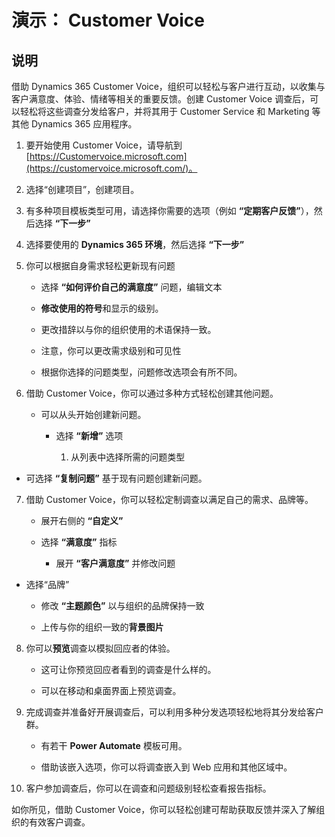 ﻿---
demo:
    title: '演示： Customer Voice'
    module: '模块 1： 学习 Dynamics 365 Marketing 的基础知识'
---

# 演示： Customer Voice

## 说明

借助 Dynamics 365 Customer Voice，组织可以轻松与客户进行互动，以收集与客户满意度、体验、情绪等相关的重要反馈。创建 Customer Voice 调查后，可以轻松将这些调查分发给客户，并将其用于 Customer Service 和 Marketing 等其他 Dynamics 365 应用程序。 

1. 要开始使用 Customer Voice，请导航到 [https://Customervoice.microsoft.com](https://customervoice.microsoft.com/)。 

2. 选择“创建项目”，创建项目。

3. 有多种项目模板类型可用，请选择你需要的选项（例如 **“定期客户反馈”**），然后选择 **“下一步”**

4. 选择要使用的 **Dynamics 365 环境**，然后选择 **“下一步”**

5. 你可以根据自身需求轻松更新现有问题

	- 选择 **“如何评价自己的满意度”** 问题，编辑文本

	- **修改使用的符号**和显示的级别。 

	- 更改措辞以与你的组织使用的术语保持一致。 

	- 注意，你可以更改需求级别和可见性

	- 根据你选择的问题类型，问题修改选项会有所不同。

6. 借助 Customer Voice，你可以通过多种方式轻松创建其他问题。 

	- 可以从头开始创建新问题。

		- 选择 **“新增”** 选项

			1. 从列表中选择所需的问题类型

- 可选择 **“复制问题”** 基于现有问题创建新问题。

7. 借助 Customer Voice，你可以轻松定制调查以满足自己的需求、品牌等。 

	- 展开右侧的 **“自定义”**

	- 选择 **“满意度”** 指标

		- 展开 **“客户满意度”** 并修改问题

- 选择“品牌”

	- 修改 **“主题颜色”** 以与组织的品牌保持一致

	- 上传与你的组织一致的**背景图片**

8. 你可以**预览**调查以模拟回应者的体验。 

	- 这可让你预览回应者看到的调查是什么样的。 

	- 可以在移动和桌面界面上预览调查。 

9. 完成调查并准备好开展调查后，可以利用多种分发选项轻松地将其分发给客户群。

	- 有若干 **Power Automate** 模板可用。 

	- 借助该嵌入选项，你可以将调查嵌入到 Web 应用和其他区域中。 

10. 客户参加调查后，你可以在调查和问题级别轻松查看报告指标。 

如你所见，借助 Customer Voice，你可以轻松创建可帮助获取反馈并深入了解组织的有效客户调查。 

 
